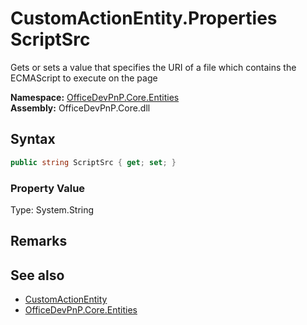 # CustomActionEntity.Properties ScriptSrc
 Gets or sets a value that specifies the URI of a file which contains the ECMAScript to execute on the page   

**Namespace:** [OfficeDevPnP.Core.Entities](OfficeDevPnP.Core.Entities.md)  
**Assembly:** OfficeDevPnP.Core.dll  
## Syntax
```C#
public string ScriptSrc { get; set; }
```

### Property Value
Type: System.String  

## Remarks
  
## See also
- [CustomActionEntity](OfficeDevPnP.Core.Entities.CustomActionEntity.md) 
- [OfficeDevPnP.Core.Entities](OfficeDevPnP.Core.Entities.md) 
